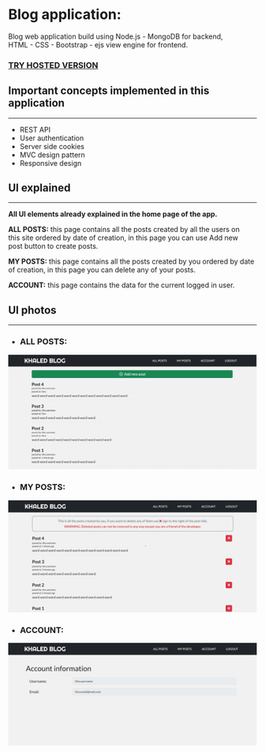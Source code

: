 # Blog application:

Blog web application build using Node.js - MongoDB for backend,  
HTML - CSS - Bootstrap - ejs view engine for frontend.

### [**TRY HOSTED VERSION**](https://kh-blog-website.herokuapp.com)

## Important concepts implemented in this application
--- 
-  REST API
-  User authentication
-  Server side cookies 
-  MVC design pattern
-  Responsive design

## UI explained 
--- 
**All UI elements already explained in the home page of the app.**

**ALL POSTS:** this page contains all the posts created by all the users on  
this site ordered by date of creation, in this page you can use Add new  
post button to create posts.

**MY POSTS:** this page contains all the posts created by you ordered by date  
of creation, in this page you can delete any of your posts.

**ACCOUNT:** this page contains the data for the current logged in user.

## UI photos
---
- ### ALL POSTS:
![allposts](/public/img/README/allPosts.png)
- ### MY POSTS:
![myPosts](public/img/README/myPosts.png)
- ### ACCOUNT:
![account](public/img/README/account.png)
